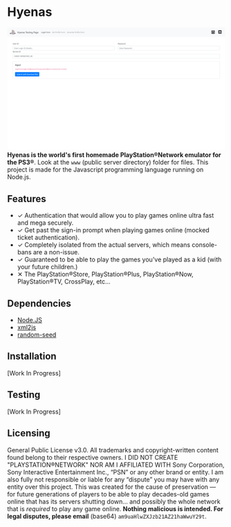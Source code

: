 # Hyenas

![Hyenas Screenshot](Screenshot.png?raw=true)
**Hyenas is the world's first homemade PlayStation®Network emulator for the PS3®**. Look at the `www` (public server directory) folder for files. This project is made for the Javascript programming language running on Node.js.

## Features

- ✓ Authentication that would allow you to play games online ultra fast and mega securely.
- ✓ Get past the sign-in prompt when playing games online (mocked ticket authentication).
- ✓ Completely isolated from the actual servers, which means console-bans are a non-issue.
- ✓ Guaranteed to be able to play the games you've played as a kid (with your future children.)
- ✕ The PlayStation®Store, PlayStation®Plus, PlayStation®Now, PlayStation®TV, CrossPlay, etc…

## Dependencies
* [Node.JS](https://nodejs.org/en/)
* [xml2js](https://www.npmjs.com/package/xml2js)
* [random-seed](https://www.npmjs.com/package/random-seed)

## Installation

[Work In Progress]

## Testing

[Work In Progress]

## Licensing

General Public License v3.0. All trademarks and copyright-written content found belong to their respective owners. I DID NOT CREATE "PLAYSTATION®NETWORK" NOR AM I AFFILIATED WITH Sony Corporation, Sony Interactive Entertainment Inc., “PSN” or any other brand or entity. I am also fully not responsible or liable for any “dispute” you may have with any entity over this project. This was created for the cause of preservation — for future generations of players to be able to play decades-old games online that has its servers shutting down… and possibly the whole network that is *required* to play any game online. **Nothing malicious is intended. For legal disputes, please email** (base64) `am9uaHlwZXJzb21AZ21haWwuY29t`.
